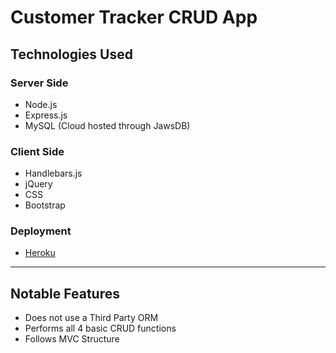# Customer Tracker CRUD App

## Technologies Used
### Server Side
- Node.js
- Express.js
- MySQL (Cloud hosted through JawsDB)
### Client Side
- Handlebars.js
- jQuery
- CSS
- Bootstrap
### Deployment
- [Heroku](https://gentle-ocean-82738.herokuapp.com/)


---

## Notable Features
- Does not use a Third Party ORM
- Performs all 4 basic CRUD functions
- Follows MVC Structure